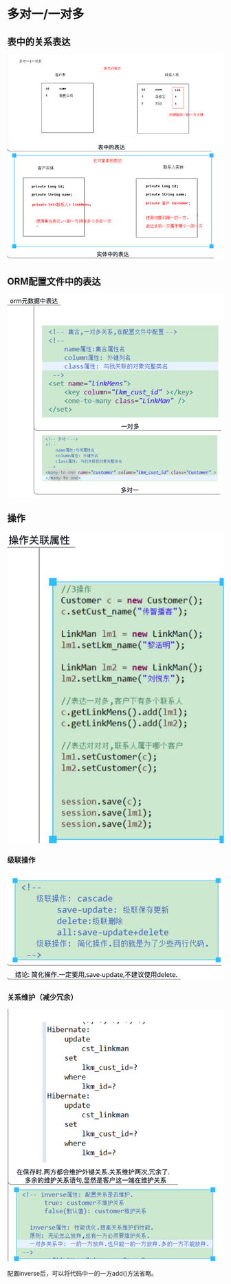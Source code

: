 # 多对一/一对多

## 表中的关系表达

![](../../../../.gitbook/assets/image%20%2891%29.png)

## ORM配置文件中的表达

![](../../../../.gitbook/assets/image%20%28138%29.png)

## 操作

![](../../../../.gitbook/assets/image%20%2880%29.png)

### 级联操作

![](../../../../.gitbook/assets/image%20%2851%29.png)

### 关系维护（减少冗余）

![](../../../../.gitbook/assets/image%20%2875%29.png)

配置inverse后，可以将代码中一的一方add\(\)方法省略。


